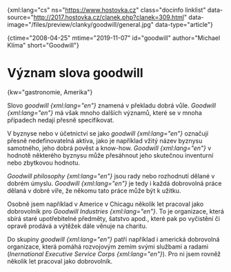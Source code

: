 
{xml:lang="cs" ns="https://www.hostovka.cz" class="docinfo linklist" data-source="http://2017.hostovka.cz/clanek.php?clanek=309.html" data-image="/files/preview/clanky/goodwill/general.jpg" data-type="article"}

{ctime="2008-04-25" mtime="2019-11-07" id="goodwill" author="Michael Klíma" short="Goodwill"}

# Význam slova goodwill

{kw="gastronomie, Amerika"}

Slovo _goodwill {xml:lang="en"}_ znamená v překladu dobrá vůle. _Goodwill {xml:lang="en"}_ má však mnoho dalších významů, které se v mnoha případech nedají přesně specifikovat.

V byznyse nebo v účetnictví se jako _goodwill {xml:lang="en"}_ označují přesně nedefinovatelná aktiva, jako je například vžitý název byznysu samotného, jeho dobrá pověst a know-how. _Goodwill {xml:lang="en"}_ v hodnotě některého byznysu může přesáhnout jeho skutečnou inventurní nebo zbytkovou hodnotu.

_Goodwill philosophy {xml:lang="en"}_ jsou rady nebo rozhodnutí dělané v dobrém úmyslu. _Goodwill {xml:lang="en"}_ je tedy i každá dobrovolná práce dělaná v dobré víře, že někomu tato práce může být k užitku.

Osobně jsem například v Americe v Chicagu několik let pracoval jako dobrovolník pro _Goodwill Industries {xml:lang="en"}_. To je organizace, která sbírá staré upotřebitelné předměty, šatstvo apod., které pak po vyčistění či opravě prodává a výtěžek dále věnuje na charitu.

Do skupiny _goodwill {xml:lang="en"}_ patří například i americká dobrovolná organizace, která pomáhá rozvojovým zemím svými službami a radami (_Inernational Executive Service Corps {xml:lang="en"}_). Pro ni jsem rovněž několik let pracoval jako dobrovolník.


